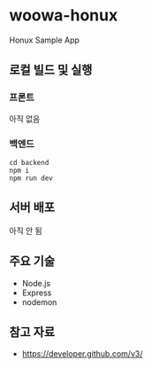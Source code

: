 # woowa-honux

Honux Sample App

## 로컬 빌드 및 실행

### 프론트

아직 없음

### 백엔드

```
cd backend
npm i
npm run dev
```

## 서버 배포

아직 안 됨

## 주요 기술

- Node.js
- Express
- nodemon

## 참고 자료

- https://developer.github.com/v3/
